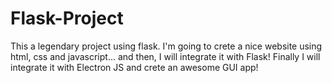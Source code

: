 # Flask-Project
This a legendary project using flask.
I'm going to crete a nice website using html, css and javascript... and then,
I will integrate it with Flask!
Finally I will integrate it with Electron JS and crete an awesome GUI app!
